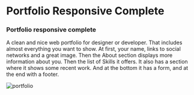 # Portfolio Responsive Complete
### Portfolio responsive complete
A clean and nice web portfolio for designer or developer. That includes almost everything you want to show. At first, your name, links to social networks and a great image. Then the About section displays more information about you. Then the list of Skills it offers. It also has a section where it shows some recent work. And at the bottom it has a form, and at the end with a footer.



![portfolio](https://user-images.githubusercontent.com/94393895/181756139-8a3d45c2-98ed-401e-a469-820169695785.jpg)
